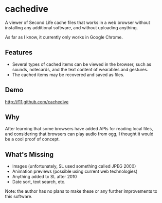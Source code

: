 cachedive
=========

A viewer of Second Life cache files that works in a web browser without installing any additional software, and without uploading anything.

As far as I know, it currently only works in Google Chrome.

Features
--------

- Several types of cached items can be viewed in the browser, such as sounds, notecards, and the text content of wearables and gestures.
- The cached items may be recovered and saved as files.

Demo
----

<http://f11.github.com/cachedive>

Why
---

After learning that some browsers have added APIs for reading local files, and considering that browsers can play audio from ogg, I thought it would be a cool proof of concept.

What's Missing
--------------

- Images (unfortunately, SL used something called JPEG 2000)
- Animation previews (possible using current web technologies)
- Anything added to SL after 2010
- Date sort, text search, etc.

Note: the author has no plans to make these or any further improvements to this software.
